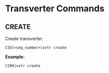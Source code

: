# Transverter Commands

## CREATE

Create transverter.

```
C[D]<seq_number>|xvtr create
```

**Example:**
```
C290|xvtr create
```